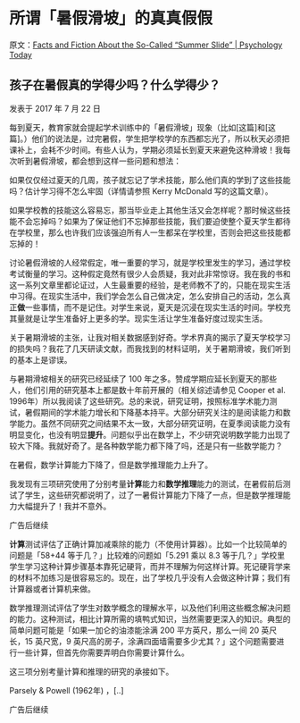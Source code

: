 # 所谓「暑假滑坡」的真真假假

原文：[Facts and Fiction About the So-Called “Summer Slide” | Psychology Today](https://www.psychologytoday.com/us/blog/freedom-learn/201707/facts-and-fiction-about-the-so-called-summer-slide)

## 孩子在暑假真的学得少吗？什么学得少？

发表于 2017 年 7 月 22 日

每到夏天，教育家就会提起学术训练中的「暑假滑坡」现象（比如[这篇]和[这篇]。）他们的说法是，过完暑假，学生把学校学的东西都忘光了，所以秋天必须把课补上，会耗不少时间。有些人认为，学期必须延长到夏天来避免这种滑坡！我每次听到暑假滑坡，都会想到这样一些问题和想法：

如果仅仅经过夏天的几周，孩子就忘记了学术技能，那么他们真的学到了这些技能吗？估计学习得不怎么牢固（详情请参照 Kerry McDonald 写的这篇文章）。

如果学校教的技能这么容易忘，那当毕业走上其他生活又会怎样呢？那时候这些技能不会忘掉吗？如果为了保证他们不忘掉那些技能，我们要迫使整个夏天学生都待在学校里，那么也许我们应该强迫所有人一生都呆在学校里，否则会把这些技能都忘掉的！

讨论暑假滑坡的人经常假定，唯一重要的学习，就是学校里发生的学习，通过学校考试衡量的学习。这种假定竟然有很少人会质疑，我对此非常惊讶。我在我的书和这一系列文章里都论证过，人生最重要的经验，是老师教不了的，只能在现实生活中习得。在现实生活中，我们学会怎么自己做决定，怎么安排自己的活动，怎么真正**做**一些事情，而不是记住。对学生来说，夏天是沉浸在现实生活的时间。学校充其量就是让学生准备好上更多的学。现实生活让学生准备好度过现实生活。

关于暑期滑坡的主张，让我对相关数据感到好奇。学术界真的揭示了夏天学校学习的损失吗？我花了几天研读文献，而我找到的材料证明，关于暑期滑坡，我们听到的基本上是谬误。

与暑期滑坡相关的研究已经延续了 100 年之多。赞成学期应延长到夏天的那些人，他们引用的研究基本上都是数十年前开展的（相关综述请参见 Cooper et al. 1996年）所以我阅读了这些研究。总的来说，研究证明，按照标准学术能力测试，暑假期间的学术能力增长和下降基本持平。大部分研究关注的是阅读能力和数学能力。虽然不同研究之间结果不太一致，大部分研究证明，在夏季阅读能力没有明显变化，也没有明显**提升**。问题似乎出在数学上，不少研究说明数学能力出现了较大下降。我就好奇了。是各种数学能力都下降了吗，还是只有一些数学能力？

在暑假，数学计算能力下降了，但是数学推理能力上升了。

我发现有三项研究使用了分别考量**计算**能力和**数学推理**能力的测试，在暑假前后测试了学生，这些研究都说明了，过了一暑假计算能力下降了一点，但是数学推理能力大幅提升了！我并不意外。

广告后继续

**计算**测试评估了正确计算加减乘除的能力（不使用计算器）。比如一个比较简单的问题是「58+44 等于几？」比较难的问题如「5.291 乘以 8.3 等于几？」学校里学生学习这种计算步骤基本靠死记硬背，而并不理解为何这样计算。死记硬背学来的材料不加练习是很容易忘的。现在，出了学校几乎没有人会做这种计算；我们有计算器或者计算机来做。

数学推理测试评估了学生对数学概念的理解水平，以及他们利用这些概念解决问题的能力。这种测试，相比计算所需的填鸭式知识，当然需要更深入的知识。典型的简单问题可能是「如果一加仑的油漆能涂满 200 平方英尺，那么一间 20 英尺长，15 英尺宽，9 英尺高的房子，涂满四面墙需要多少尤其？」这个问题需要进行一些计算，但首先你需要弄明白你需要计算什么。

这三项分别考量计算和推理的研究的承接如下。

Parsely & Powell (1962年) ，[..]

广告后继续